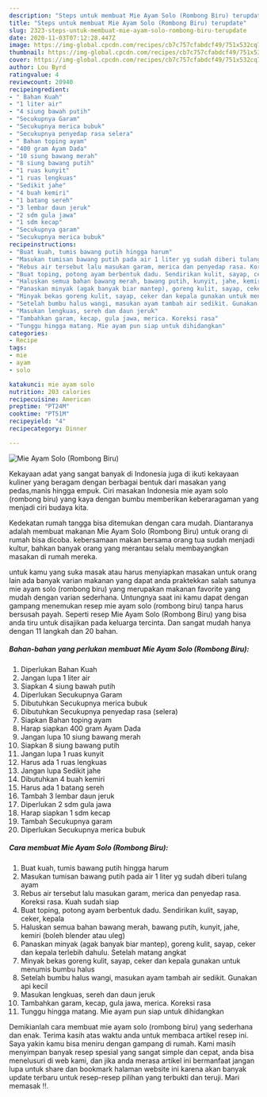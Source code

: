 ```yaml
---
description: "Steps untuk membuat Mie Ayam Solo (Rombong Biru) terupdate"
title: "Steps untuk membuat Mie Ayam Solo (Rombong Biru) terupdate"
slug: 2323-steps-untuk-membuat-mie-ayam-solo-rombong-biru-terupdate
date: 2020-11-03T07:12:28.447Z
image: https://img-global.cpcdn.com/recipes/cb7c757cfabdcf49/751x532cq70/mie-ayam-solo-rombong-biru-foto-resep-utama.jpg
thumbnail: https://img-global.cpcdn.com/recipes/cb7c757cfabdcf49/751x532cq70/mie-ayam-solo-rombong-biru-foto-resep-utama.jpg
cover: https://img-global.cpcdn.com/recipes/cb7c757cfabdcf49/751x532cq70/mie-ayam-solo-rombong-biru-foto-resep-utama.jpg
author: Lou Byrd
ratingvalue: 4
reviewcount: 20940
recipeingredient:
- " Bahan Kuah"
- "1 liter air"
- "4 siung bawah putih"
- "Secukupnya Garam"
- "Secukupnya merica bubuk"
- "Secukupnya penyedap rasa selera"
- " Bahan toping ayam"
- "400 gram Ayam Dada"
- "10 siung bawang merah"
- "8 siung bawang putih"
- "1 ruas kunyit"
- "1 ruas lengkuas"
- "Sedikit jahe"
- "4 buah kemiri"
- "1 batang sereh"
- "3 lembar daun jeruk"
- "2 sdm gula jawa"
- "1 sdm kecap"
- "Secukupnya garam"
- "Secukupnya merica bubuk"
recipeinstructions:
- "Buat kuah, tumis bawang putih hingga harum"
- "Masukan tumisan bawang putih pada air 1 liter yg sudah diberi tulang ayam"
- "Rebus air tersebut lalu masukan garam, merica dan penyedap rasa. Koreksi rasa. Kuah sudah siap"
- "Buat toping, potong ayam berbentuk dadu. Sendirikan kulit, sayap, ceker, kepala"
- "Haluskan semua bahan bawang merah, bawang putih, kunyit, jahe, kemiri (boleh blender atau uleg)"
- "Panaskan minyak (agak banyak biar mantep), goreng kulit, sayap, ceker dan kepala terlebih dahulu. Setelah matang angkat"
- "Minyak bekas goreng kulit, sayap, ceker dan kepala gunakan untuk menumis bumbu halus"
- "Setelah bumbu halus wangi, masukan ayam tambah air sedikit. Gunakan api kecil"
- "Masukan lengkuas, sereh dan daun jeruk"
- "Tambahkan garam, kecap, gula jawa, merica. Koreksi rasa"
- "Tunggu hingga matang. Mie ayam pun siap untuk dihidangkan"
categories:
- Recipe
tags:
- mie
- ayam
- solo

katakunci: mie ayam solo 
nutrition: 203 calories
recipecuisine: American
preptime: "PT24M"
cooktime: "PT51M"
recipeyield: "4"
recipecategory: Dinner

---
```



![Mie Ayam Solo (Rombong Biru)](https://img-global.cpcdn.com/recipes/cb7c757cfabdcf49/751x532cq70/mie-ayam-solo-rombong-biru-foto-resep-utama.jpg)

Kekayaan adat yang sangat banyak di Indonesia juga di ikuti kekayaan kuliner yang beragam dengan berbagai bentuk dari masakan yang pedas,manis hingga empuk. Ciri masakan Indonesia mie ayam solo (rombong biru) yang kaya dengan bumbu memberikan keberaragaman yang menjadi ciri budaya kita.


Kedekatan rumah tangga bisa ditemukan dengan cara mudah. Diantaranya adalah membuat makanan Mie Ayam Solo (Rombong Biru) untuk orang di rumah bisa dicoba. kebersamaan makan bersama orang tua sudah menjadi kultur, bahkan banyak orang yang merantau selalu membayangkan masakan di rumah mereka.



untuk kamu yang suka masak atau harus menyiapkan masakan untuk orang lain ada banyak varian makanan yang dapat anda praktekkan salah satunya mie ayam solo (rombong biru) yang merupakan makanan favorite yang mudah dengan varian sederhana. Untungnya saat ini kamu dapat dengan gampang menemukan resep mie ayam solo (rombong biru) tanpa harus bersusah payah.
Seperti resep Mie Ayam Solo (Rombong Biru) yang bisa anda tiru untuk disajikan pada keluarga tercinta. Dan sangat mudah hanya dengan 11 langkah dan 20 bahan.


<!--inarticleads1-->

##### Bahan-bahan yang perlukan membuat Mie Ayam Solo (Rombong Biru):

1. Diperlukan  Bahan Kuah
1. Jangan lupa 1 liter air
1. Siapkan 4 siung bawah putih
1. Diperlukan Secukupnya Garam
1. Dibutuhkan Secukupnya merica bubuk
1. Dibutuhkan Secukupnya penyedap rasa (selera)
1. Siapkan  Bahan toping ayam
1. Harap siapkan 400 gram Ayam Dada
1. Jangan lupa 10 siung bawang merah
1. Siapkan 8 siung bawang putih
1. Jangan lupa 1 ruas kunyit
1. Harus ada 1 ruas lengkuas
1. Jangan lupa Sedikit jahe
1. Dibutuhkan 4 buah kemiri
1. Harus ada 1 batang sereh
1. Tambah 3 lembar daun jeruk
1. Diperlukan 2 sdm gula jawa
1. Harap siapkan 1 sdm kecap
1. Tambah Secukupnya garam
1. Diperlukan Secukupnya merica bubuk




<!--inarticleads2-->

##### Cara membuat  Mie Ayam Solo (Rombong Biru):

1. Buat kuah, tumis bawang putih hingga harum
1. Masukan tumisan bawang putih pada air 1 liter yg sudah diberi tulang ayam
1. Rebus air tersebut lalu masukan garam, merica dan penyedap rasa. Koreksi rasa. Kuah sudah siap
1. Buat toping, potong ayam berbentuk dadu. Sendirikan kulit, sayap, ceker, kepala
1. Haluskan semua bahan bawang merah, bawang putih, kunyit, jahe, kemiri (boleh blender atau uleg)
1. Panaskan minyak (agak banyak biar mantep), goreng kulit, sayap, ceker dan kepala terlebih dahulu. Setelah matang angkat
1. Minyak bekas goreng kulit, sayap, ceker dan kepala gunakan untuk menumis bumbu halus
1. Setelah bumbu halus wangi, masukan ayam tambah air sedikit. Gunakan api kecil
1. Masukan lengkuas, sereh dan daun jeruk
1. Tambahkan garam, kecap, gula jawa, merica. Koreksi rasa
1. Tunggu hingga matang. Mie ayam pun siap untuk dihidangkan




Demikianlah cara membuat mie ayam solo (rombong biru) yang sederhana dan enak. Terima kasih atas waktu anda untuk membaca artikel resep ini. Saya yakin kamu bisa meniru dengan gampang di rumah. Kami masih menyimpan banyak resep spesial yang sangat simple dan cepat, anda bisa menelusuri di web kami, dan jika anda merasa artikel ini bermanfaat jangan lupa untuk share dan bookmark halaman website ini karena akan banyak update terbaru untuk resep-resep pilihan yang terbukti dan teruji. Mari memasak !!. 
